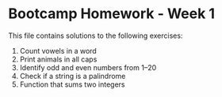 # Bootcamp Homework - Week 1

This file contains solutions to the following exercises:
1. Count vowels in a word  
2. Print animals in all caps  
3. Identify odd and even numbers from 1–20  
4. Check if a string is a palindrome  
5. Function that sums two integers
